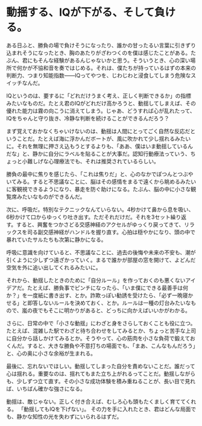 # 動揺する、IQが下がる、そして負ける。

ある日ふと、勝負の場で負けそうになったり、誰かの甘ったるい言葉に引きずり込まれそうになったとき、胸のあたりがざわつくのを僕は感じたことがある。たぶん、君にもそんな経験があるんじゃないかと思う。そういうとき、心の深い場所で何かが不協和音を奏ではじめる。それは、僕たちが持っているはずの本来の判断力、つまり知能指数――IQってやつを、じわじわと浸食してしまう危険なスイッチなんだ。

IQというのは、要するに「どれだけうまく考え、正しく判断できるか」の指標みたいなものだ。たとえ君のIQがどれだけ高かろうと、動揺してしまえば、その優れた能力は霧の向こうに消えてしまう。じゃあ、どうすれば心が乱れたって、IQをちゃんと守り抜き、冷静な判断を続けることができるんだろう？

まず覚えておかなくちゃいけないのは、動揺は人間にとってごく自然な反応だということだ。たとえば海に浮かんだボートが、風に吹かれて少し揺れるみたいに。それを無理に押さえ込もうとするよりも、「ああ、僕はいま動揺しているんだな」と、静かに自分にラベルを貼ることが大事だ。認知行動療法っていう、ちょっと小難しげな心理療法でも、それは推奨されているらしい。

勝負の最中に焦りを感じたら、「これは焦りだ」と、心のなかでぽつんとつぶやいてみる。すると不思議なことに、脳はその感情をまるで遠くから眺めるみたいに客観視できるようになり、暴走を防ぐ助けになる。たぶん、脳の中に小さな観覧席みたいなものができるんだ。

次に、呼吸だ。特別なテクニックなんていらない。4秒かけて鼻から息を吸い、6秒かけて口からゆっくり吐き出す。ただそれだけだ。それを3セット繰り返す。すると、興奮をつかさどる交感神経のアクセルがゆっくり戻ってきて、リラックスを司る副交感神経がハンドルを握り直す。心拍は穏やかになり、頭の中で暴れていたサルたちも次第に静かになる。

呼吸に意識を向けていると、不思議なことに、過去の後悔や未来の不安も、潮が引くように少しずつ遠ざかっていく。まるで誰かが部屋の窓を開けて、よどんだ空気を外に追い出してくれるみたいに。

それから、動揺したときのために「自分ルール」を作っておくのも悪くないアイデアだ。たとえば、勝負事でピンチになったら、「いま僕にできる最善手は何か？」を一度紙に書き出す、とか。詐欺っぽい勧誘を受けたら、「必ず一晩寝かせる」と即答しないルールを決めておく、とか。ルールは一種の灯台みたいなもので、嵐の夜でもそこに明かりがあると、どっちに向かえばいいかがわかる。

さらに、日常の中で「小さな動揺」にわざと身をさらしておくことも役に立つ。たとえば、混雑した駅でわざと待ち合わせをしてみるとか、ちょっと苦手な上司に自分から話しかけてみるとか。そうやって、心の筋肉を小さな負荷で鍛えておくんだ。すると、大きな勝負や不意打ちの場面でも、「まあ、こんなもんだろう」と、心の奥に小さな余裕が生まれる。

最後に、忘れないでほしい。動揺してしまった自分を責めないことだ。誰だって心は揺れる。重要なのは、揺れてもまた立ち上がれるってことだ。動揺しながらも、少しずつ立て直す。その小さな成功体験を積み重ねることが、長い目で見れば、いちばん確かな強さになる。

動揺は、敵じゃない。正しく付き合えば、むしろ心も頭もたくましく育ててくれる。
「動揺してもIQを下げない」。
その力を手に入れたとき、君はどんな局面でも、静かな知性の光を失わずにいられるはずだ。